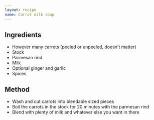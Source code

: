 ```yaml
---
layout: recipe
name: Carrot milk soup
---
```


## Ingredients

- However many carrots (peeled or unpeeled, doesn't matter)
- Stock
- Parmesan rind
- Milk
- Optional ginger and garlic
- Spices


## Method

- Wash and cut carrots into blendable sized pieces
- Boil the carrots in the stock for 20 minutes with the parmesan rind
- Blend with plenty of milk and whatever else you want in there
